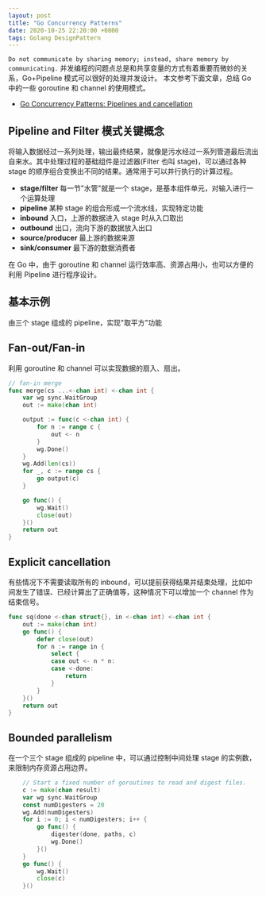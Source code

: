 ```yaml
---
layout: post
title: "Go Concurrency Patterns"
date: 2020-10-25 22:20:00 +0800
tags: Golang DesignPattern
---
```


`Do not communicate by sharing memory; instead, share memory by communicating.`
并发编程的问题点总是和共享变量的方式有着重要而微妙的关系，Go+Pipeline 模式可以很好的处理并发设计。
本文参考下面文章，总结 Go 中的一些 goroutine 和 channel 的使用模式。

- [Go Concurrency Patterns: Pipelines and cancellation](https://blog.golang.org/pipelines)

## Pipeline and Filter 模式关键概念

将输入数据经过一系列处理，输出最终结果，就像是污水经过一系列管道最后流出自来水。其中处理过程的基础组件是过滤器(Filter 也叫 stage)，可以通过各种 stage 的顺序组合变换出不同的结果。通常用于可以并行执行的计算过程。

- **stage/filter** 每一节"水管"就是一个 stage，是基本组件单元，对输入进行一个运算处理
- **pipeline** 某种 stage 的组合形成一个流水线，实现特定功能
- **inbound** 入口，上游的数据进入 stage 时从入口取出
- **outbound** 出口，流向下游的数据放入出口
- **source/producer** 最上游的数据来源
- **sink/consumer** 最下游的数据消费者

在 Go 中，由于 goroutine 和 channel 运行效率高、资源占用小，也可以方便的利用 Pipeline 进行程序设计。

## 基本示例

由三个 stage 组成的 pipeline，实现"取平方"功能

## Fan-out/Fan-in

利用 goroutine 和 channel 可以实现数据的扇入、扇出。

```Go
// fan-in merge
func merge(cs ...<-chan int) <-chan int {
    var wg sync.WaitGroup
    out := make(chan int)

    output := func(c <-chan int) {
        for n := range c {
            out <- n
        }
        wg.Done()
    }
    wg.Add(len(cs))
    for _, c := range cs {
        go output(c)
    }

    go func() {
        wg.Wait()
        close(out)
    }()
    return out
}
```

## Explicit cancellation

有些情况下不需要读取所有的 inbound，可以提前获得结果并结束处理，比如中间发生了错误、已经计算出了正确值等，这种情况下可以增加一个 channel 作为结束信号。

```Go
func sq(done <-chan struct{}, in <-chan int) <-chan int {
    out := make(chan int)
    go func() {
        defer close(out)
        for n := range in {
            select {
            case out <- n * n:
            case <-done:
                return
            }
        }
    }()
    return out
}
```

## Bounded parallelism

在一个三个 stage 组成的 pipeline 中，可以通过控制中间处理 stage 的实例数，来限制内存资源占用边界。

```Go
	// Start a fixed number of goroutines to read and digest files.
	c := make(chan result)
	var wg sync.WaitGroup
	const numDigesters = 20
	wg.Add(numDigesters)
	for i := 0; i < numDigesters; i++ {
		go func() {
			digester(done, paths, c)
			wg.Done()
		}()
	}
	go func() {
		wg.Wait()
		close(c)
	}()
```
